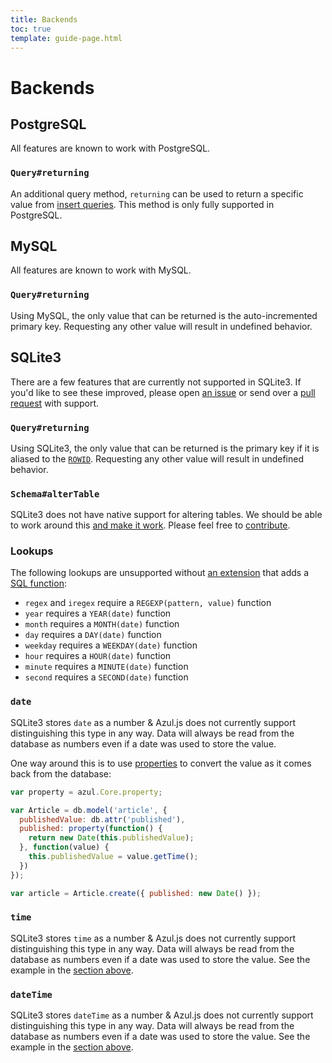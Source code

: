```yaml
---
title: Backends
toc: true
template: guide-page.html
---
```


# Backends

## PostgreSQL

All features are known to work with PostgreSQL.

### `Query#returning`

An additional query method, `returning` can be used to return a specific value
from [insert queries][azul-queries#insert]. This method is only fully supported
in PostgreSQL.

## MySQL

All features are known to work with MySQL.

### `Query#returning`

Using MySQL, the only value that can be returned is the auto-incremented
primary key. Requesting any other value will result in undefined behavior.

## SQLite3

There are a few features that are currently not supported in SQLite3. If you'd
like to see these improved, please open [an issue][azul-issues] or send over a
[pull request][azul-pulls] with support.

### `Query#returning`

Using SQLite3, the only value that can be returned is the primary key if it is
aliased to the [`ROWID`][sqlite-autoinc]. Requesting any other value will
result in undefined behavior.

### `Schema#alterTable`

SQLite3 does not have native support for altering tables. We should be able to
work around this [and make it work][azul-sqlite-alter-table-issue]. Please feel
free to [contribute][azul-pulls].

### Lookups

The following lookups are unsupported without
[an extension][node-sqlite-extension] that adds a
[SQL function][sqlite-functions]:

- `regex` and `iregex` require a `REGEXP(pattern, value)` function
- `year` requires a `YEAR(date)` function
- `month` requires a `MONTH(date)` function
- `day` requires a `DAY(date)` function
- `weekday` requires a `WEEKDAY(date)` function
- `hour` requires a `HOUR(date)` function
- `minute` requires a `MINUTE(date)` function
- `second` requires a `SECOND(date)` function

### `date`

SQLite3 stores `date` as a number &amp; Azul.js does not currently support
distinguishing this type in any way. Data will always be read from the database
as numbers even if a date was used to store the value.

One way around this is to use [properties][azul-core#properties] to convert
the value as it comes back from the database:

```js
var property = azul.Core.property;

var Article = db.model('article', {
  publishedValue: db.attr('published'),
  published: property(function() {
    return new Date(this.publishedValue);
  }, function(value) {
    this.publishedValue = value.getTime();
  })
});

var article = Article.create({ published: new Date() });
```

### `time`

SQLite3 stores `time` as a number &amp; Azul.js does not currently support
distinguishing this type in any way. Data will always be read from the database
as numbers even if a date was used to store the value. See the example in the
[section above](#sqlite3--date-).

### `dateTime`

SQLite3 stores `dateTime` as a number &amp; Azul.js does not currently support
distinguishing this type in any way. Data will always be read from the database
as numbers even if a date was used to store the value. See the example in the
[section above](#sqlite3--date-).


[azul-issues]: https://github.com/wbyoung/azul/issues
[azul-pulls]: https://github.com/wbyoung/azul/pulls
[azul-sqlite-alter-table-issue]: https://github.com/wbyoung/azul/issues/15
[azul-core#properties]: /guides/core/#objects-extending-classes-properties
[azul-queries#insert]: /guides/queries/#data-queries-insert
[sqlite-autoinc]: https://www.sqlite.org/autoinc.html
[sqlite-functions]: https://www.sqlite.org/c3ref/create_function.html
[node-sqlite-extension]: https://github.com/mapbox/node-sqlite3/wiki/Extensions
